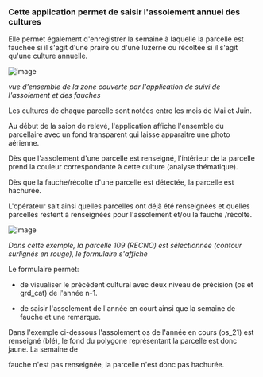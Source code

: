 <h3> Cette application permet de saisir l'assolement annuel des cultures </h3>  


Elle permet également d'enregistrer la semaine à laquelle la parcelle est fauchée si il s'agit d'une praire ou d'une luzerne ou récoltée si il s'agit qu'une culture annuelle. 

![image](https://user-images.githubusercontent.com/39738426/125320381-f05af300-e33b-11eb-81b2-29220e514727.png)

*vue d'ensemble de la zone couverte par l'application de suivi de l'assolement et des fauches*
  
Les cultures de chaque parcelle sont notées entre les mois de Mai et Juin. 

Au début de la saion de relevé, l'application affiche l'ensemble du parcellaire avec un fond transparent qui laisse apparaitre une photo aérienne.

Dès que l'assolement d'une parcelle est renseigné, l'intérieur de la parcelle prend la couleur correspondante à cette culture (analyse thématique).

Dès que la fauche/récolte d'une parcelle est détectée, la parcelle est hachurée.

L'opérateur sait ainsi quelles parcelles ont déjà été renseignées et quelles parcelles restent à renseignées pour l'assolement et/ou la fauche /récolte.

![image](https://user-images.githubusercontent.com/39738426/125321719-45e3cf80-e33d-11eb-8ba1-5122ff90c228.png)

*Dans cette exemple, la parcelle 109 (RECNO) est sélectionnée (contour surlignés en rouge), le formulaire s'affiche*

Le formulaire permet:

* de visualiser le précédent cultural avec deux niveau de précision (os et grd_cat) de l'année n-1.

* de saisir l'assolement de l'année en court ainsi que la semaine de fauche et une remarque.

Dans l'exemple ci-dessous l'assolement os de l'année en cours (os_21) est renseigné (blé), le fond du polygone représentant la parcelle est donc jaune. La semaine de 

fauche n'est pas renseignée, la parcelle n'est donc pas hachurée.
